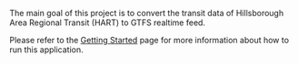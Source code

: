 The main goal of this project is to convert the transit data of Hillsborough Area Regional Transit (HART) to GTFS realtime feed.

Please refer to the [Getting Started](https://github.com/CUTR-at-USF/HART-GTFS-realtimeGenerator/wiki/) page for more information about how to run this application.
